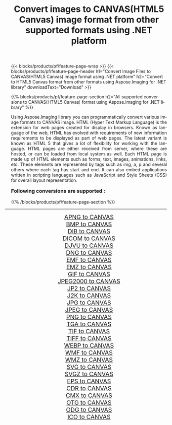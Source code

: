 ﻿---
title: Convert images to CANVAS(HTML5 Canvas) image format from other supported formats using .NET platform 
weight: 3920
url: /net/conversion/to/canvas/ 
lang: en
langdirlevel: 2
locales: zh-hans,ja,it,ru,de,es,fr,nl,id,lt,pl,pt,vi,tr,ko,zh-hant,ar,hi,th,sv,cs,uk,he
description: Using Aspose.Imaging for .NET library it is easy to convert to CANVAS(HTML5 Canvas) from other supported image formats
---

{{< blocks/products/pf/feature-page-wrap >}}
{{< blocks/products/pf/feature-page-header h1="Convert Image Files to CANVAS(HTML5 Canvas) image format using .NET platform" h2="Convert to HTML5 Canvas format from other formats using Aspose.Imaging for .NET library" downloadText="Download" >}}


{{% blocks/products/pf/feature-page-section  h2="All supported conversions to CANVAS(HTML5 Canvas) format using Aspose.Imaging for .NET library" %}}
<p align=justify>Using Aspose.Imaging library you can programmatically convert various image formats to CANVAS image. HTML (Hyper Text Markup Language) is the extension for web pages created for display in browsers. Known as language of the web, HTML has evolved with requirements of new information requirements to be displayed as part of web pages. The latest variant is known as HTML 5 that gives a lot of flexibility for working with the language. HTML pages are either received from server, where these are hosted, or can be loaded from local system as well. Each HTML page is made up of HTML elements such as forms, text, images, animations, links, etc. These elements are represented by tags such as img, a, p and several others where each tag has start and end. It can also embed applications written in scripting languages such as JavaScript and Style Sheets (CSS) for overall layout representation.</p>
<h3 style="margin-top:16px;">
Following conversions are supported :
</h3>
{{% /blocks/products/pf/feature-page-section %}}
<div class="container-fluid productfamilypage bg-gray">
    <div class="convertypes bg-gray agp-content section">
        <div class="container">
		<hr style="margin-left:-20px;"/>
		<div class="row other-converters" style="gap: 10px;font-size: 19px;text-align:center;">
		    <div class='col-md-3 other-converter remove-lp remove-rp'><a href="/imaging/net/conversion/apng-to-canvas/" style="padding:15px;">APNG to CANVAS</a></div>
<div class='col-md-3 other-converter remove-lp remove-rp'><a href="/imaging/net/conversion/bmp-to-canvas/" style="padding:15px;">BMP to CANVAS</a></div>
<div class='col-md-3 other-converter remove-lp remove-rp'><a href="/imaging/net/conversion/dib-to-canvas/" style="padding:15px;">DIB to CANVAS</a></div>
<div class='col-md-3 other-converter remove-lp remove-rp'><a href="/imaging/net/conversion/dicom-to-canvas/" style="padding:15px;">DICOM to CANVAS</a></div>
<div class='col-md-3 other-converter remove-lp remove-rp'><a href="/imaging/net/conversion/djvu-to-canvas/" style="padding:15px;">DJVU to CANVAS</a></div>
<div class='col-md-3 other-converter remove-lp remove-rp'><a href="/imaging/net/conversion/dng-to-canvas/" style="padding:15px;">DNG to CANVAS</a></div>
<div class='col-md-3 other-converter remove-lp remove-rp'><a href="/imaging/net/conversion/emf-to-canvas/" style="padding:15px;">EMF to CANVAS</a></div>
<div class='col-md-3 other-converter remove-lp remove-rp'><a href="/imaging/net/conversion/emz-to-canvas/" style="padding:15px;">EMZ to CANVAS</a></div>
<div class='col-md-3 other-converter remove-lp remove-rp'><a href="/imaging/net/conversion/gif-to-canvas/" style="padding:15px;">GIF to CANVAS</a></div>
<div class='col-md-3 other-converter remove-lp remove-rp'><a href="/imaging/net/conversion/jpeg2000-to-canvas/" style="padding:15px;">JPEG2000 to CANVAS</a></div>
<div class='col-md-3 other-converter remove-lp remove-rp'><a href="/imaging/net/conversion/jp2-to-canvas/" style="padding:15px;">JP2 to CANVAS</a></div>
<div class='col-md-3 other-converter remove-lp remove-rp'><a href="/imaging/net/conversion/j2k-to-canvas/" style="padding:15px;">J2K to CANVAS</a></div>
<div class='col-md-3 other-converter remove-lp remove-rp'><a href="/imaging/net/conversion/jpg-to-canvas/" style="padding:15px;">JPG to CANVAS</a></div>
<div class='col-md-3 other-converter remove-lp remove-rp'><a href="/imaging/net/conversion/jpeg-to-canvas/" style="padding:15px;">JPEG to CANVAS</a></div>
<div class='col-md-3 other-converter remove-lp remove-rp'><a href="/imaging/net/conversion/png-to-canvas/" style="padding:15px;">PNG to CANVAS</a></div>
<div class='col-md-3 other-converter remove-lp remove-rp'><a href="/imaging/net/conversion/tga-to-canvas/" style="padding:15px;">TGA to CANVAS</a></div>
<div class='col-md-3 other-converter remove-lp remove-rp'><a href="/imaging/net/conversion/tif-to-canvas/" style="padding:15px;">TIF to CANVAS</a></div>
<div class='col-md-3 other-converter remove-lp remove-rp'><a href="/imaging/net/conversion/tiff-to-canvas/" style="padding:15px;">TIFF to CANVAS</a></div>
<div class='col-md-3 other-converter remove-lp remove-rp'><a href="/imaging/net/conversion/webp-to-canvas/" style="padding:15px;">WEBP to CANVAS</a></div>
<div class='col-md-3 other-converter remove-lp remove-rp'><a href="/imaging/net/conversion/wmf-to-canvas/" style="padding:15px;">WMF to CANVAS</a></div>
<div class='col-md-3 other-converter remove-lp remove-rp'><a href="/imaging/net/conversion/wmz-to-canvas/" style="padding:15px;">WMZ to CANVAS</a></div>
<div class='col-md-3 other-converter remove-lp remove-rp'><a href="/imaging/net/conversion/svg-to-canvas/" style="padding:15px;">SVG to CANVAS</a></div>
<div class='col-md-3 other-converter remove-lp remove-rp'><a href="/imaging/net/conversion/svgz-to-canvas/" style="padding:15px;">SVGZ to CANVAS</a></div>
<div class='col-md-3 other-converter remove-lp remove-rp'><a href="/imaging/net/conversion/eps-to-canvas/" style="padding:15px;">EPS to CANVAS</a></div>
<div class='col-md-3 other-converter remove-lp remove-rp'><a href="/imaging/net/conversion/cdr-to-canvas/" style="padding:15px;">CDR to CANVAS</a></div>
<div class='col-md-3 other-converter remove-lp remove-rp'><a href="/imaging/net/conversion/cmx-to-canvas/" style="padding:15px;">CMX to CANVAS</a></div>
<div class='col-md-3 other-converter remove-lp remove-rp'><a href="/imaging/net/conversion/otg-to-canvas/" style="padding:15px;">OTG to CANVAS</a></div>
<div class='col-md-3 other-converter remove-lp remove-rp'><a href="/imaging/net/conversion/odg-to-canvas/" style="padding:15px;">ODG to CANVAS</a></div>
<div class='col-md-3 other-converter remove-lp remove-rp'><a href="/imaging/net/conversion/ico-to-canvas/" style="padding:15px;">ICO to CANVAS</a></div>
                </div>
        </div>
    </div>
</div>
<br/>

